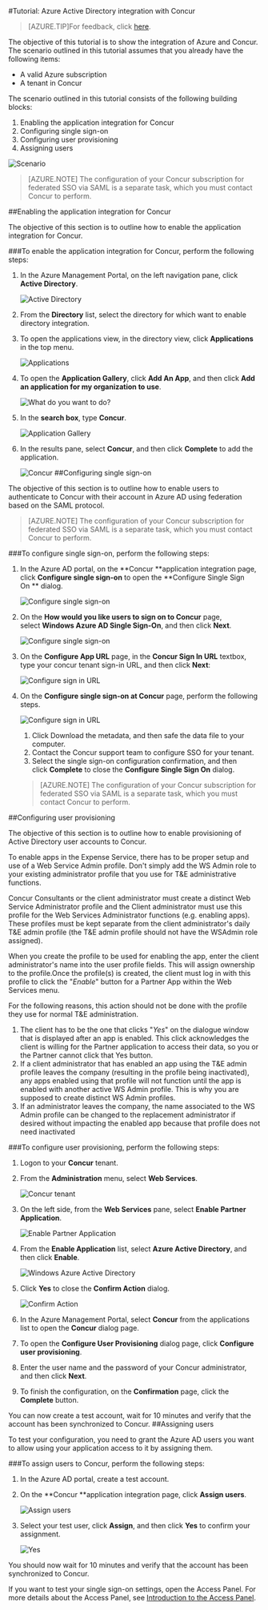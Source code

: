 <properties pageTitle="Tutorial: Azure Active Directory integration with Concur | Windows Azure" description="Learn how to use Concur with Azure Active Directory to enable single sign-on, automated provisioning, and more!." services="active-directory" authors="MarkusVi"  documentationCenter="na" manager="stevenpo"/>
<tags ms.service="active-directory" ms.devlang="na" ms.topic="article" ms.tgt_pltfrm="na" ms.workload="identity" ms.date="08/01/2015" ms.author="markvi" />
#Tutorial: Azure Active Directory integration with Concur  

<!-- deleted by customization
>[AZURE.TIP]For feedback, click [here](https://social.msdn.microsoft.com/Forums/azure/zh-cn/b4892e33-d530-4e8f-8080-c39b7735579b/tutorial-azure-ad-integration-with-concur?forum=WindowsAzureAD).
-->
<!-- keep by customization: begin -->
>[AZURE.TIP]For feedback, click [here](http://go.microsoft.com/fwlink/?LinkId=522413).
<!-- keep by customization: end -->

The objective of this tutorial is to show the integration of Azure and Concur.  
The scenario outlined in this tutorial assumes that you already have the following items:

-   A valid Azure subscription
-   A tenant in Concur

The scenario outlined in this tutorial consists of the following building blocks:

1.  Enabling the application integration for Concur
2.  Configuring single sign-on
3.  Configuring user provisioning
4.  Assigning users

![Scenario](./media/active-directory-saas-concur-tutorial/IC769766.png "Scenario")

>[AZURE.NOTE] The configuration of your Concur subscription for federated SSO via SAML is a separate task, which you must contact Concur to perform.

##Enabling the application integration for Concur

The objective of this section is to outline how to enable the application integration for Concur.

###To enable the application integration for Concur, perform the following steps:

1.  In the Azure Management Portal, on the left navigation pane, click **Active Directory**.

    ![Active Directory](./media/active-directory-saas-concur-tutorial/IC700993.png "Active Directory")

2.  From the **Directory** list, select the directory for which want to enable directory integration.

3.  To open the applications view, in the directory view, click **Applications** in the top menu.

    ![Applications](./media/active-directory-saas-concur-tutorial/IC700994.png "Applications")

4.  To open the **Application Gallery**, click **Add An App**, and then click **Add an application for my organization to use**.

    ![What do you want to do?](./media/active-directory-saas-concur-tutorial/IC700995.png "What do you want to do?")

5.  In the **search box**, type **Concur**.

    ![Application Gallery](./media/active-directory-saas-concur-tutorial/IC721727.png "Application Gallery")

6.  In the results pane, select **Concur**, and then click **Complete** to add the application.

    ![Concur](./media/active-directory-saas-concur-tutorial/IC721728.png "Concur")
##Configuring single sign-on

The objective of this section is to outline how to enable users to authenticate to Concur with their account in Azure AD using federation based on the SAML protocol.

>[AZURE.NOTE] The configuration of your Concur subscription for federated SSO via SAML is a separate task, which you must contact Concur to perform.

###To configure single sign-on, perform the following steps:

1.  In the Azure AD portal, on the **Concur **application integration page, click **Configure single sign-on** to open the **Configure Single Sign On ** dialog.

    ![Configure single sign-on](./media/active-directory-saas-concur-tutorial/IC769767.png "Configure single sign-on")

2.  On the **How would you like users to sign on to Concur** page, select **Windows Azure AD Single Sign-On**, and then click **Next**.

    ![Configure single sign-on](./media/active-directory-saas-concur-tutorial/IC769768.png "Configure single sign-on")

3.  On the **Configure App URL** page, in the **Concur Sign In URL** textbox, type your concur tenant sign-in URL, and then click **Next**: 

    ![Configure sign in URL](./media/active-directory-saas-concur-tutorial/IC769769.png "Configure sign in URL")

4.  On the **Configure single sign-on at Concur** page, perform the following steps.

    ![Configure sign in URL](./media/active-directory-saas-concur-tutorial/IC769770.png "Configure sign in URL")

    1.  Click Download the metadata, and then safe the data file to your computer.
    2.  Contact the Concur support team to configure SSO for your tenant.
    3.  Select the single sign-on configuration confirmation, and then click **Complete** to close the **Configure Single Sign On** dialog.  

	>[AZURE.NOTE] The configuration of your Concur subscription for federated SSO via SAML is a separate task, which you must contact Concur to perform.

##Configuring user provisioning

The objective of this section is to outline how to enable provisioning of Active Directory user accounts to Concur.

To enable apps in the Expense Service, there has to be proper setup and use of a Web Service Admin profile. Don't simply add the WS Admin role to your existing administrator profile that you use for T&E administrative functions.

Concur Consultants or the client administrator must create a distinct Web Service Administrator profile and the Client administrator must use this profile for the Web Services Administrator functions (e.g. enabling apps). These profiles must be kept separate from the client administrator's daily T&E admin profile (the T&E admin profile should not have the WSAdmin role assigned).

When you create the profile to be used for enabling the app, enter the client administrator's name into the user profile fields. This will assign ownership to the profile.Once the profile(s) is created, the client must log in with this profile to click the "*Enable*" button for a Partner App within the Web Services menu.

For the following reasons, this action should not be done with the profile they use for normal T&E administration.

1.  The client has to be the one that clicks "*Yes*" on the dialogue window that is displayed after an app is enabled. This click acknowledges the client is willing for the Partner application to access their data, so you or the Partner cannot click that Yes button.
2.  If a client administrator that has enabled an app using the T&E admin profile leaves the company (resulting in the profile being inactivated), any apps enabled using that profile will not function until the app is enabled with another active WS Admin profile. This is why you are supposed to create distinct WS Admin profiles.
3.  If an administrator leaves the company, the name associated to the WS Admin profile can be changed to the replacement administrator if desired without impacting the enabled app because that profile does not need inactivated

###To configure user provisioning, perform the following steps:

1.  Logon to your **Concur** tenant.

2.  From the **Administration** menu, select **Web Services**.

    ![Concur tenant](./media/active-directory-saas-concur-tutorial/IC721729.png "Concur tenant")

3.  On the left side, from the **Web Services** pane, select **Enable Partner Application**.

    ![Enable Partner Application](./media/active-directory-saas-concur-tutorial/IC721730.png "Enable Partner Application")

4.  From the **Enable Application** list, select **Azure Active Directory**, and then click **Enable**.

    ![Windows Azure Active Directory](./media/active-directory-saas-concur-tutorial/IC721731.png "Windows Azure Active Directory")

5.  Click **Yes** to close the **Confirm Action** dialog.

    ![Confirm Action](./media/active-directory-saas-concur-tutorial/IC721732.png "Confirm Action")

6.  In the Azure Management Portal, select **Concur** from the applications list to open the **Concur** dialog page.

7.  To open the **Configure User Provisioning** dialog page, click **Configure user provisioning**.

8.  Enter the user name and the password of your Concur administrator, and then click **Next**.

9.  To finish the configuration, on the **Confirmation** page, click the **Complete** button.

You can now create a test account, wait for 10 minutes and verify that the account has been synchronized to Concur.
##Assigning users

To test your configuration, you need to grant the Azure AD users you want to allow using your application access to it by assigning them.

###To assign users to Concur, perform the following steps:

1.  In the Azure AD portal, create a test account.

2.  On the **Concur **application integration page, click **Assign users**.

    ![Assign users](./media/active-directory-saas-concur-tutorial/IC769771.png "Assign users")

3.  Select your test user, click **Assign**, and then click **Yes** to confirm your assignment.

    ![Yes](./media/active-directory-saas-concur-tutorial/IC767830.png "Yes")

You should now wait for 10 minutes and verify that the account has been synchronized to Concur.

If you want to test your single sign-on settings, open the Access Panel. For more details about the Access Panel, see [Introduction to the Access Panel](https://msdn.microsoft.com/zh-cn/library/dn308586).
